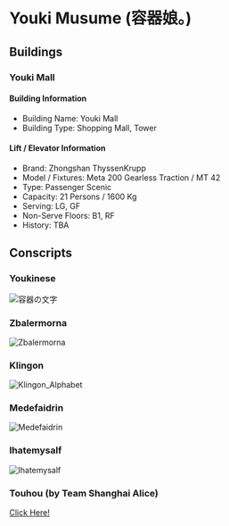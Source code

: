 # Youki Musume (容器娘。)
## Buildings
### Youki Mall
#### Building Information
- Building Name: Youki Mall
- Building Type: Shopping Mall, Tower
#### Lift / Elevator Information
- Brand: Zhongshan ThyssenKrupp
- Model / Fixtures: Meta 200 Gearless Traction / MT 42
- Type: Passenger Scenic
- Capacity: 21 Persons / 1600 Kg
- Serving: LG, GF
- Non-Serve Floors: B1, RF
- History: TBA
## Conscripts
### Youkinese
![容器の文字](https://github.com/user-attachments/assets/0ef3d914-0078-4960-8178-82f8e21bca74)
### Zbalermorna
![Zbalermorna](https://github.com/user-attachments/assets/73e2015a-00da-43d5-8919-7d4c3837dd8a)
### Klingon
![Klingon_Alphabet](https://github.com/user-attachments/assets/6f8e0f03-17ea-4310-899a-d7ea9dde085f)
### Medefaidrin
![Medefaidrin](https://github.com/user-attachments/assets/217d43b4-6240-43c4-aa94-68a54697c660)
### Ihatemysalf
![Ihatemysalf](https://github.com/user-attachments/assets/2dc2e6cc-6123-4ec7-9352-495ff31df874)
### Touhou (by Team Shanghai Alice)
[Click Here!](https://github.com/RebeccaRGB/emojifont-touhou/blob/6e12be0ec6f82fe6f848c94107951f818d5733b5/README.md)
